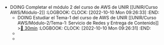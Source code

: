 - DOING Completar el módulo 2 del curso de AWS de UNIR [[UNIR/Curso AWS/Módulo-2]]
  :LOGBOOK:
  CLOCK: [2022-10-10 Mon 09:26:33]
  :END:
	- DOING Estudiar el Tema-1 del curso de AWS de UNIR [[UNIR/Curso AWS/Módulo-2/Tema-1: Servicio de Redes y Entrega de Contenido]] >[🍅 30min](#agenda-pomo://?t=f-1665386881845-1800)
	  :LOGBOOK:
	  CLOCK: [2022-10-10 Mon 09:26:31]
	  :END:
	-
	-